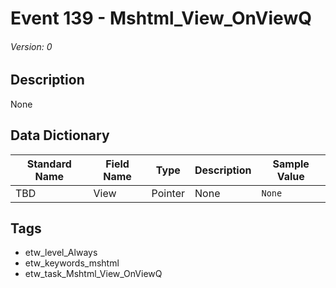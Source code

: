 # Event 139 - Mshtml_View_OnViewQ
###### Version: 0

## Description
None

## Data Dictionary
|Standard Name|Field Name|Type|Description|Sample Value|
|---|---|---|---|---|
|TBD|View|Pointer|None|`None`|

## Tags
* etw_level_Always
* etw_keywords_mshtml
* etw_task_Mshtml_View_OnViewQ